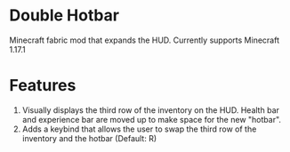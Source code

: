 # Double Hotbar
Minecraft fabric mod that expands the HUD.
Currently supports Minecraft 1.17.1

# Features
1. Visually displays the third row of the inventory on the HUD. Health bar and experience bar are moved up to make space for the new "hotbar".
2. Adds a keybind that allows the user to swap the third row of the inventory and the hotbar (Default: R)
